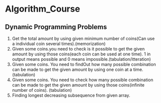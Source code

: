 # Algorithm_Course
## Dynamic Programming Problems
1. Get the total amount by using given minimum number of coins(Can use a individual coin several times).(memorization)
2. Given some coins.you need to check is it possible to get the given amount by using those coins(each coin can be used at one time). 1 in output means possible and 0 means impossible.(tabulation/itteration) 
3. Given some coins. You need to findOut how many possible combination can be made to get the given amount by using one coin at a time.(tabulation)
4. Given some coins. You need to check how many possible combination can be made to get the given amount by using those coins(infinite number of coins). (tabulation)
5. Finding longest decreasing subsequence from given array.
